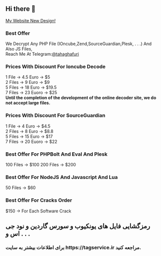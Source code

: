 ## Hi there 👋
[My Website New Design!](https://tahaghafuri.ir/)
### Best Offer
We Decrypt Any PHP File (IOncube,Zend,SourceGuardian,Plesk, . . .) And Also JS Files,<br>
Reach Me At Telegram:[@tahaghafuri](https://t.me/tahaghafuri/)<br>
### Prices With Discount For Ioncube Decode
1 File -> 4.5 Euro -> $5<br>
2 Files -> 9 Euro -> $9<br>
5 Files -> 18 Euro -> $19.5<br>
7 Files -> 23 Euoro -> $25<br>
<b>Until the completion of the development of the online decoder site, we do not accept large files.</b>
### Prices With Discount For SourceGuardian
1 File -> 4 Euro -> $4.5<br>
2 Files -> 8 Euro -> $8.8<br>
5 Files -> 15 Euro -> $17<br>
7 Files -> 20 Euoro -> $22<br>
### Best Offer For PHPBolt And Eval And Plesk
100 Files -> $100
200 Files -> $200
### Best Offer For NodeJS And Javascript And Lua
50 Files -> $60
### Best Offer For Cracks Order
$150 -> For Each Software Crack
## رمزگشایی فایل های یونکیوب و سورس گاردین و نود جی اس و . . . 
<h3>برای اطلاعات بیشتر به سایت https://tagservice.ir مراجعه کنید.</h3>
